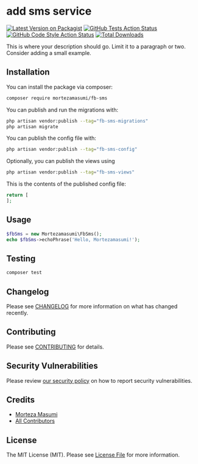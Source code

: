 # add sms service

[![Latest Version on Packagist](https://img.shields.io/packagist/v/mortezamasumi/fb-sms.svg?style=flat-square)](https://packagist.org/packages/mortezamasumi/fb-sms)
[![GitHub Tests Action Status](https://img.shields.io/github/actions/workflow/status/mortezamasumi/fb-sms/run-tests.yml?branch=main&label=tests&style=flat-square)](https://github.com/mortezamasumi/fb-sms/actions?query=workflow%3Arun-tests+branch%3Amain)
[![GitHub Code Style Action Status](https://img.shields.io/github/actions/workflow/status/mortezamasumi/fb-sms/fix-php-code-style-issues.yml?branch=main&label=code%20style&style=flat-square)](https://github.com/mortezamasumi/fb-sms/actions?query=workflow%3A"Fix+PHP+code+styling"+branch%3Amain)
[![Total Downloads](https://img.shields.io/packagist/dt/mortezamasumi/fb-sms.svg?style=flat-square)](https://packagist.org/packages/mortezamasumi/fb-sms)



This is where your description should go. Limit it to a paragraph or two. Consider adding a small example.

## Installation

You can install the package via composer:

```bash
composer require mortezamasumi/fb-sms
```

You can publish and run the migrations with:

```bash
php artisan vendor:publish --tag="fb-sms-migrations"
php artisan migrate
```

You can publish the config file with:

```bash
php artisan vendor:publish --tag="fb-sms-config"
```

Optionally, you can publish the views using

```bash
php artisan vendor:publish --tag="fb-sms-views"
```

This is the contents of the published config file:

```php
return [
];
```

## Usage

```php
$fbSms = new Mortezamasumi\FbSms();
echo $fbSms->echoPhrase('Hello, Mortezamasumi!');
```

## Testing

```bash
composer test
```

## Changelog

Please see [CHANGELOG](CHANGELOG.md) for more information on what has changed recently.

## Contributing

Please see [CONTRIBUTING](.github/CONTRIBUTING.md) for details.

## Security Vulnerabilities

Please review [our security policy](../../security/policy) on how to report security vulnerabilities.

## Credits

- [Morteza Masumi](https://github.com/mortezamasumi)
- [All Contributors](../../contributors)

## License

The MIT License (MIT). Please see [License File](LICENSE.md) for more information.
